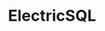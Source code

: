 ---
codehost: https://github.com/electric-sql/electric
linkedin: https://linkedin.com/company/electric-sql
logohandle: electric-sql
sort: electric-sql
title: ElectricSQL
twitter: https://x.com/ElectricSQL
website: https://electric-sql.com/
---